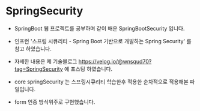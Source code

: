 # SpringSecurity
 
- SpringBoot 웹 프로젝트를 공부하며 같이 배운 SpringBootSecurity 입니다. 

- 인프런 '스프링 시큐리티 - Spring Boot 기반으로 개발하는 Spring Security' 를 참고 하였습니다.

- 자세한 내용은 제 기술블로그 https://velog.io/@wnsqud70?tag=SpringSecurity 에 포스팅 하였습니다.

- core springSecurity 는 스프링시큐리티 학습한후 적용한 순차적으로 적용해본 파일입니다.

- form 인증 방식위주로 구현했습니다.
